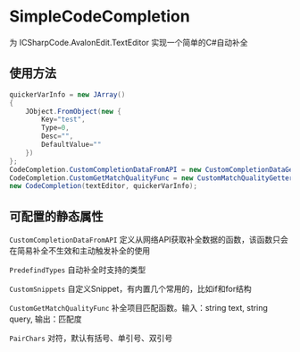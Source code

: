 # SimpleCodeCompletion
为 ICSharpCode.AvalonEdit.TextEditor 实现一个简单的C#自动补全

## 使用方法

```csharp
quickerVarInfo = new JArray()
{
    JObject.FromObject(new {
        Key="test",
        Type=0,
        Desc="",
        DefaultValue=""
    })
};
CodeCompletion.CustomCompletionDataFromAPI = new CustomCompletionDataGetterFromAPI(GetDataFromAPI);
CodeCompletion.CustomGetMatchQualityFunc = new CustomMatchQualityGetter(PinYinMatch);
new CodeCompletion(textEditor, quickerVarInfo);
```

## 可配置的静态属性

`CustomCompletionDataFromAPI` 定义从网络API获取补全数据的函数，该函数只会在简易补全不生效和主动触发补全的使用

`PredefindTypes` 自动补全时支持的类型

`CustomSnippets` 自定义Snippet，有内置几个常用的，比如if和for结构

`CustomGetMatchQualityFunc` 补全项目匹配函数。输入：string text, string query, 输出：匹配度

`PairChars` 对符，默认有括号、单引号、双引号
